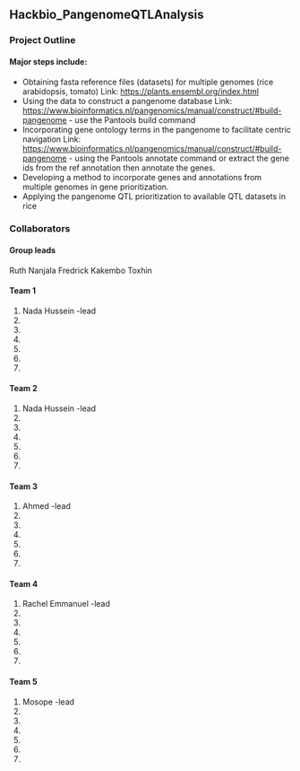 ## Hackbio_PangenomeQTLAnalysis
### Project Outline
#### **Major steps include:**
* Obtaining fasta reference files (datasets) for multiple genomes (rice arabidopsis, tomato)
Link: https://plants.ensembl.org/index.html
* Using the data to construct a pangenome database
Link: https://www.bioinformatics.nl/pangenomics/manual/construct/#build-pangenome - use the Pantools build command
* Incorporating gene ontology terms in the pangenome to facilitate centric navigation
Link: https://www.bioinformatics.nl/pangenomics/manual/construct/#build-pangenome - using the Pantools annotate command or extract the gene ids from the ref annotation then annotate the genes.
* Developing a method to incorporate genes and annotations from multiple genomes in gene prioritization.
* Applying the pangenome QTL prioritization to available QTL datasets in rice

### Collaborators
#### Group leads
Ruth Nanjala
Fredrick Kakembo
Toxhin

#### Team 1     
1. Nada Hussein -lead
2.
3.
4.
5.
6.
7.

#### Team 2
1. Nada Hussein -lead
2.
3.
4.
5.
6.
7.

#### Team 3
1. Ahmed -lead
2.
3.
4.
5.
6.
7.

#### Team 4
1. Rachel Emmanuel -lead
2.
3.
4.
5.
6.
7.
#### Team 5
1. Mosope -lead
2.
3.
4.
5.
6.
7.


